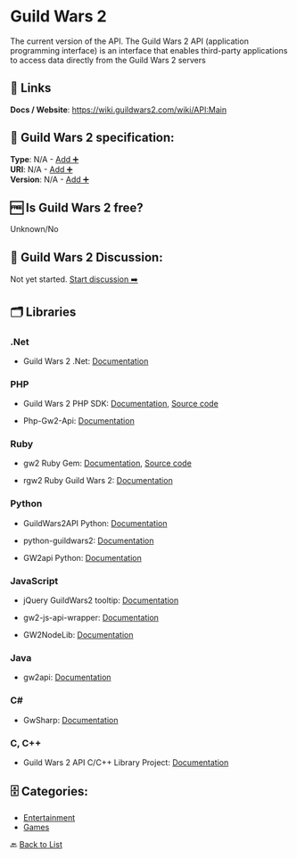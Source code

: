 # Guild Wars 2
The current version of the API. The Guild Wars 2 API (application programming interface) is an interface that enables third-party applications to access data directly from the Guild Wars 2 servers

##  🔗 Links
**Docs / Website**: https://wiki.guildwars2.com/wiki/API:Main

## 🧬 Guild Wars 2 specification:
**Type**: N/A - [Add ➕](https://github.com/apis-list/apis-list/edit/main/apis-list.yaml)  
**URI**: N/A - [Add ➕](https://github.com/apis-list/apis-list/edit/main/apis-list.yaml)  
**Version**: N/A - [Add ➕](https://github.com/apis-list/apis-list/edit/main/apis-list.yaml)

## 🆓 Is Guild Wars 2 free?
 Unknown/No 

## 💬 Guild Wars 2 Discussion:
Not yet started. [Start discussion ➡️](https://github.com/apis-list/apis-list/discussions/new)

## 🗂️ Libraries
### .Net
- Guild Wars 2 .Net: [Documentation](https://gw2dotnet.codeplex.com/)

### PHP
- Guild Wars 2 PHP SDK: [Documentation](https://forum-en.guildwars2.com/forum/community/api/PHP-SDK), [Source code](https://github.com/defunctl/Gw2-SDK)

- Php-Gw2-Api: [Documentation](https://github.com/jamesmcfadden/Php-Gw2-Api)

### Ruby
- gw2 Ruby Gem: [Documentation](https://rubygems.org/gems/gw2), [Source code](https://github.com/parix/gw2)

- rgw2 Ruby Guild Wars 2: [Documentation](https://github.com/koshrf/rgw2)

### Python
- GuildWars2API Python: [Documentation](https://github.com/ngenator/guildwars2api/)

- python-guildwars2: [Documentation](https://github.com/jstraw/python-guildwars2)

- GW2api Python: [Documentation](https://github.com/mocnik/gw2api/tree/v0.1)

### JavaScript
- jQuery GuildWars2 tooltip: [Documentation](https://github.com/Aziz-JH/jquery-GuildWars2-tooltip)

- gw2-js-api-wrapper: [Documentation](https://github.com/JasonKaz/gw2-js-api-wrapper)

- GW2NodeLib: [Documentation](https://github.com/TimeBomb/GW2NodeLib)

### Java
- gw2api: [Documentation](https://code.google.com/p/gw2api/)

### C#
- GwSharp: [Documentation](https://github.com/Rohansi/GwSharp)

### C, C++
- Guild Wars 2 API C/C++ Library Project: [Documentation](https://gw2apicpp.codeplex.com/)


## 🗄️ Categories:
- [Entertainment](https://github.com/apis-list/apis-list#entertainment-)
- [Games](https://github.com/apis-list/apis-list#games-)

🔙  [Back to List](https://github.com/apis-list/apis-list)
